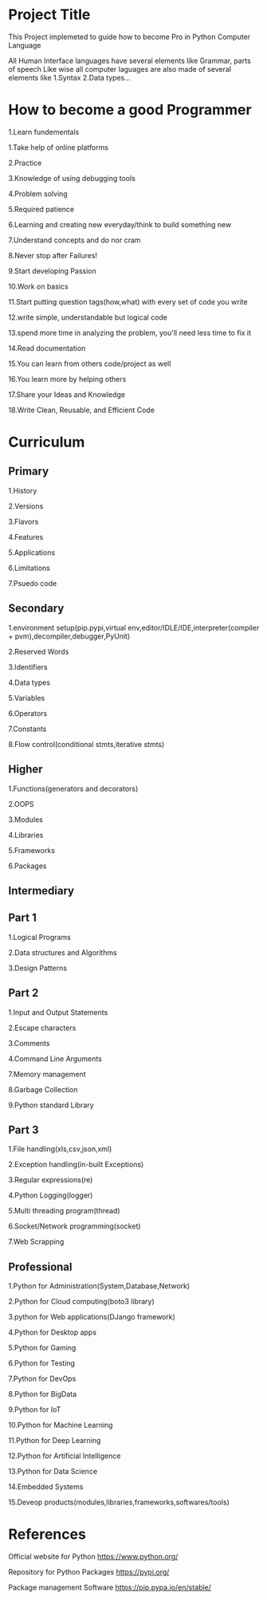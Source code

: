 Project Title
================================
This Project implemeted to guide how to become Pro in Python Computer Language

All Human Interface languages have several elements like Grammar, parts of speech  Like wise all computer  laguages are also made of several elements like 1.Syntax 2.Data types...



How to become a good Programmer
=================================

1.Learn fundementals

1.Take help of online platforms

2.Practice

3.Knowledge of using debugging tools

4.Problem solving

5.Required patience

6.Learning and creating new everyday/think to build something new

7.Understand concepts and do nor cram

8.Never stop after Failures!

9.Start developing Passion 

10.Work on basics

11.Start putting question tags(how,what) with every set of code you write

12.write simple, understandable but logical code

13.spend more time in analyzing the problem, you'll need less time to fix it

14.Read documentation

15.You can learn from others code/project as well

16.You learn more by helping others

17.Share your Ideas and Knowledge

18.Write Clean, Reusable, and Efficient Code


Curriculum
=====================
Primary
----------------------
1.History

2.Versions

3.Flavors

4.Features

5.Applications

6.Limitations

7.Psuedo code


Secondary
---------------------------
1.environment setup(pip.pypi,virtual env,editor/IDLE/IDE,interpreter(compiler + pvm),decompiler,debugger,PyUnit)

2.Reserved Words

3.Identifiers

4.Data types

5.Variables

6.Operators

7.Constants

8.Flow control(conditional stmts,iterative stmts)


Higher 
-----------------------
1.Functions(generators and decorators)

2.OOPS	

3.Modules

4.Libraries

5.Frameworks

6.Packages


Intermediary
-------------------------------

Part 1
---------
1.Logical Programs

2.Data structures and  Algorithms

3.Design Patterns


Part 2
--------------

1.Input and Output Statements

2.Escape characters

3.Comments

4.Command Line Arguments

7.Memory management

8.Garbage Collection

9.Python standard Library


Part 3
----------------------
1.File handling(xls,csv,json,xml)

2.Exception handling(in-built Exceptions)

3.Regular expressions(re)

4.Python Logging(logger)

5.Multi threading program(thread)

6.Socket/Network programming(socket)

7.Web Scrapping


Professional
-------------------------------------------
1.Python for  Administration(System,Database,Network)

2.Python for Cloud computing(boto3 library)

3.python for Web applications(DJango framework)

4.Python for Desktop apps

5.Python for Gaming

6.Python for Testing

7.Python for DevOps

8.Python for BigData

9.Python for IoT

10.Python for Machine Learning

11.Python for Deep Learning

12.Python for Artificial Intelligence

13.Python for Data Science

14.Embedded Systems

15.Deveop products(modules,libraries,frameworks,softwares/tools)


References
===================================
Official website for Python
https://www.python.org/

Repository for Python Packages
https://pypi.org/

Package management Software
https://pip.pypa.io/en/stable/



















